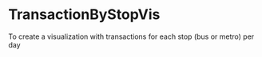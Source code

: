 # TransactionByStopVis
To create a visualization with transactions for each stop (bus or metro) per day
